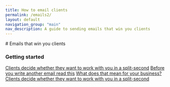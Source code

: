 ```yaml
---
title: How to email clients
permalink: /emails2/
layout: default
navigation_group: "main"
nav_description: A guide to sending emails that win you clients
---
```



<div class="my-8 max-w-md mx-auto text-center text-2xl leading-tight" markdown="1">
# Emails that win you clients
</div>

<div class="max-w-lg mx-auto">
<h3 class="border-b-2 text-align-center text-grey-darker text-center py-2 text-sm">Getting started</h3>

<div class="guide-header">
<a href="#">Clients decide whether they want to work with you in a split-second</a>
<a href="#">Before you write another email read this</a>
<a href="#">What does that mean for your business?</a>
<a href="#">Clients decide whether they want to work with you in a split-second</a>
</div>

</div>